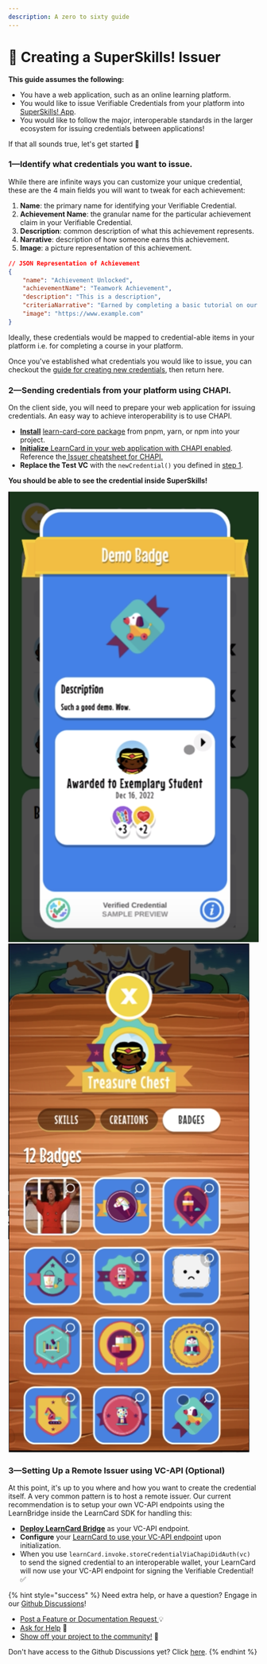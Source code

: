 ```yaml
---
description: A zero to sixty guide
---
```


# 🦸 Creating a SuperSkills! Issuer

**This guide assumes the following:**

* You have a web application, such as an online learning platform.
* You would like to issue Verifiable Credentials from your platform into [SuperSkills! App](../).
* You would like to follow the major, interoperable standards in the larger ecosystem for issuing credentials between applications!&#x20;

If that all sounds true, let's get started 🎉

### &#x31;**—**&#x49;dentify what credentials you want to issue.

While there are infinite ways you can customize your unique credential, these are the 4 main fields you will want to tweak for each achievement:

1. **Name**: the primary name for identifying your Verifiable Credential.
2. **Achievement Name**: the granular name for the particular achievement claim in your Verifiable Credential.
3. **Description**: common description of what this achievement represents.
4. **Narrative**: description of how someone earns this achievement.
5. **Image**: a picture representation of this achievement.

```json
// JSON Representation of Achievement
{
    "name": "Achievement Unlocked",
    "achievementName": "Teamwork Achievement",
    "description": "This is a description",
    "criteriaNarrative": "Earned by completing a basic tutorial on our website.",
    "image": "https://www.example.com"
}
```

Ideally, these credentials would be mapped to credential-able items in your platform i.e. for completing a course in your platform.

Once you've established what credentials you would like to issue, you can checkout the [guide for creating new credentials](../../../learn-card-sdk/learncard-core/quick-start/create-new-credentials.md), then return here.&#x20;

### &#x32;**—**&#x53;ending credentials from your platform using CHAPI.

On the client side, you will need to prepare your web application for issuing credentials. An easy way to achieve interoperability is to use CHAPI.&#x20;

* [**Install**](../../../learn-card-sdk/learncard-core/quick-start/#install-the-library) [learn-card-core package](../../../learn-card-sdk/learncard-core/quick-start/#install-the-library) from pnpm, yarn, or npm into your project.
* [**Initialize** LearnCard in your web application with CHAPI enabled](../../../learn-card-sdk/learncard-core/chapi/using-learncard-to-interact-with-a-chapi-wallet.md). Reference the[ Issuer cheatsheet for CHAPI.](../../../learn-card-sdk/learncard-core/chapi/cheat-sheets/issuers.md)&#x20;
* **Replace the Test VC** with the `newCredential()` you defined in [step 1](creating-a-superskills-issuer.md#1-identify-what-credentials-you-want-to-issue.).

**You should be able to see the credential inside SuperSkills!** &#x20;

<img src="../../../.gitbook/assets/Screen Shot 2022-12-19 at 4.45.01 PM.png" alt="" data-size="original"><img src="../../../.gitbook/assets/Screen Shot 2022-12-19 at 4.50.04 PM.png" alt="" data-size="original">

### &#x33;**—**&#x53;etting Up a Remote Issuer using VC-API (Optional)

At this point, it's up to you where and how you want to create the credential itself. A very common pattern is to host a remote issuer. Our current recommendation is to setup your own VC-API endpoints using the LearnBridge inside the LearnCard SDK for handling this:

* [**Deploy LearnCard Bridge**](../../../learn-card-sdk/learncard-core/learncard-bridge.md) as your VC-API endpoint.&#x20;
* **Configure** your [LearnCard to use your VC-API endpoint](../../../learn-card-sdk/learncard-core/plugins/official-plugins/vc-api.md) upon initialization.
* When you use `learnCard.invoke.storeCredentialViaChapiDidAuth(vc)` to send the signed credential to an interoperable wallet, your LearnCard will now use your VC-API endpoint for signing the Verifiable Credential! ✅

{% hint style="success" %}
Need extra help, or have a question? Engage in our [Github Discussions](https://github.com/learningeconomy/LearnCard/discussions)!&#x20;

* [Post a Feature or Documentation Request ](https://github.com/learningeconomy/LearnCard/discussions/categories/feature-requests)💡
* [Ask for Help](https://github.com/learningeconomy/LearnCard/discussions/categories/help) 💖
* [Show off your project to the community!](https://github.com/learningeconomy/LearnCard/discussions/categories/show-and-tell) 🙌

Don't have access to the Github Discussions yet? Click [here](broken-reference).
{% endhint %}
